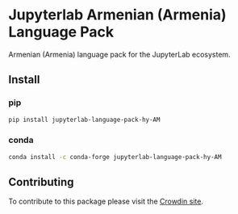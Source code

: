 # Jupyterlab Armenian (Armenia) Language Pack

Armenian (Armenia) language pack for the JupyterLab ecosystem.

## Install

### pip

```bash
pip install jupyterlab-language-pack-hy-AM
```

### conda

```bash
conda install -c conda-forge jupyterlab-language-pack-hy-AM
```

## Contributing

To contribute to this package please visit the [Crowdin site](https://crowdin.com/project/jupyterlab).
